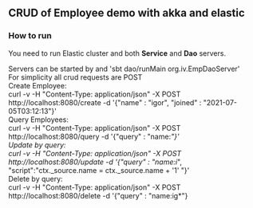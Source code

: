 ## CRUD of Employee demo with akka and elastic
### How to run
You need to run Elastic cluster and both **Service** and **Dao** servers.

Servers can be started by and 'sbt dao/runMain org.iv.EmpDaoServer'<br>
For simplicity all crud requests are POST<br>
Create Employee:<br>
curl -v -H "Content-Type: application/json" -X POST http://localhost:8080/create -d '{"name" : "igor", "joined" : "2021-07-05T03:12:13"}'<br>
Query Employees:<br>
curl -v -H "Content-Type: application/json" -X POST http://localhost:8080/query -d '{"query" : "name:*"}'<br>
Update by query:<br>
curl -v -H "Content-Type: application/json" -X POST http://localhost:8080/update -d '{"query" : "name:i*", "script":"ctx._source.name = ctx._source.name + '1' "}'<br>
Delete by query:<br>
curl -v -H "Content-Type: application/json" -X POST http://localhost:8080/delete -d '{"query" : "name:ig*"}<br>